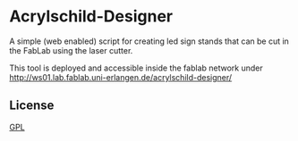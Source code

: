 Acrylschild-Designer
====================

A simple (web enabled) script for creating led sign stands that can be cut in the FabLab using the laser cutter.

This tool is deployed and accessible inside the fablab network under http://ws01.lab.fablab.uni-erlangen.de/acrylschild-designer/

License
-------

[GPL](LICENSE)

